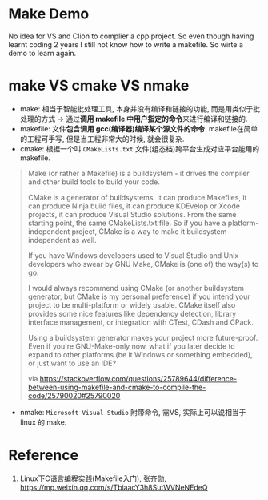 # Make Demo 

No idea for VS and Clion to complier a cpp project. So even though having learnt coding 2 years I still not know how to write a makefile. So wirte a demo to learn again.


# make VS cmake VS nmake

- make: 相当于智能批处理工具, 本身并没有编译和链接的功能, 而是用类似于批处理的方式 -> 通过**调用 makefile 中用户指定的命令**来进行编译和链接的. 
- makefile: 文件**包含调用 gcc(编译器)编译某个源文件的命令**. makefile在简单的工程可手写, 但是当工程非常大的时候, 就会很复杂.
- cmake: 根据一个叫 `CMakeLists.txt` 文件(组态档)跨平台生成对应平台能用的makefile.

> Make (or rather a Makefile) is a buildsystem - it drives the compiler and other build tools to build your code.
> 
> CMake is a generator of buildsystems. It can produce Makefiles, it can produce Ninja build files, it can produce KDEvelop or Xcode projects, it can produce Visual Studio solutions. From the same starting point, the same CMakeLists.txt file. So if you have a platform-independent project, CMake is a way to make it buildsystem-independent as well.
> 
> If you have Windows developers used to Visual Studio and Unix developers who swear by GNU Make, CMake is (one of) the way(s) to go.
> 
> I would always recommend using CMake (or another buildsystem generator, but CMake is my personal preference) if you intend your project to be multi-platform or widely usable. CMake itself also provides some nice features like dependency detection, library interface management, or integration with CTest, CDash and CPack.
>
> Using a buildsystem generator makes your project more future-proof. Even if you're GNU-Make-only now, what if you later decide to expand to other platforms (be it Windows or something embedded), or just want to use an IDE?
> 
> via https://stackoverflow.com/questions/25789644/difference-between-using-makefile-and-cmake-to-compile-the-code/25790020#25790020

- nmake: `Microsoft Visual Studio` 附带命令, 需VS, 实际上可以说相当于 linux 的 make.


# Reference

1. Linux下C语言编程实践(Makefile入门), 张齐勋,  https://mp.weixin.qq.com/s/TbiaacY3h8SutWVNeNEdeQ

